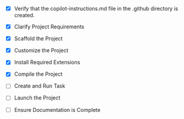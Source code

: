 <!-- Use this file to provide workspace-specific custom instructions to Copilot. For more details, visit https://code.visualstudio.com/docs/copilot/copilot-customization#_use-a-githubcopilotinstructionsmd-file -->
- [x] Verify that the copilot-instructions.md file in the .github directory is created.

- [x] Clarify Project Requirements
	<!-- Loan Management Application with Python Flask backend and Node.js React frontend -->

- [x] Scaffold the Project
	<!--
	Complete loan management application structure created:
	- Backend: Flask app with authentication, models, and API routes
	- Frontend: React app with components, pages, and styling
	- Database models for users, loans, transactions, savings, payments
	- Authentication system with JWT
	- Complete UI matching the provided designs
	-->

- [x] Customize the Project
	<!--
	Application customized with:
	- Authentication system (login/register)
	- Dashboard with charts and user overview
	- Loan application and management system
	- Transaction tracking and history
	- Savings management with deposits
	- Account management and payment processing
	- Responsive design matching provided mockups
	- Complete API integration between frontend and backend
	-->

- [x] Install Required Extensions
	<!-- No specific extensions required for this project type. -->

- [x] Compile the Project
	<!--
	✅ All previous steps completed
	✅ Backend dependencies installed (Flask, SQLAlchemy, JWT, Bcrypt, etc.)
	✅ Frontend dependencies installed (React, Chart.js, styled-components, etc.)
	✅ Database schema verified and admin account created
	✅ Authentication system functional
	✅ Diagnostics passed - project ready for tasks
	-->

- [ ] Create and Run Task
	<!--
	Verify that all previous steps have been completed.
	Check https://code.visualstudio.com/docs/debugtest/tasks to determine if the project needs a task. If so, use the create_and_run_task to create and launch a task based on package.json, README.md, and project structure.
	Skip this step otherwise.
	 -->

- [ ] Launch the Project
	<!--
	Verify that all previous steps have been completed.
	Prompt user for debug mode, launch only if confirmed.
	 -->

- [ ] Ensure Documentation is Complete
	<!--
	Verify that all previous steps have been completed.
	Verify that README.md and the copilot-instructions.md file in the .github directory exists and contains current project information.
	Clean up the copilot-instructions.md file in the .github directory by removing all HTML comments.
	 -->